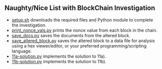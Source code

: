 ## Naughty/Nice List with BlockChain Investigation

* [setup.sh](setup.sh) downloads the required files and Python module to complete the investigation.
* [print_nonce_vals.py](print_nonce_vals.py) prints the nonce value from each block in the chain.
* [save_docs.py](save_docs.py) saves the documents from the altered block.
* [save_altered_block.py](save_altered_block.py) saves the altered block to a data file for analysis using a hex viewer/editor, or your preferred programming/scripting language.
* [11a-solution.py](11a-solution.py) implements the solution to 11a).
* [11b-solution.py](11b-solution.py) implements the solution to 11b).
